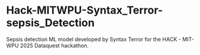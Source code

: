 # Hack-MITWPU-Syntax_Terror-sepsis_Detection
Sepsis detection ML model developed by Syntax Terror for the HACK - MIT-WPU 2025 Dataquest hackathon.
